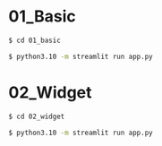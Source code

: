 # 01_Basic
```bash
$ cd 01_basic
```

```bash
$ python3.10 -m streamlit run app.py
```

# 02_Widget
```bash
$ cd 02_widget
```

```bash
$ python3.10 -m streamlit run app.py
```